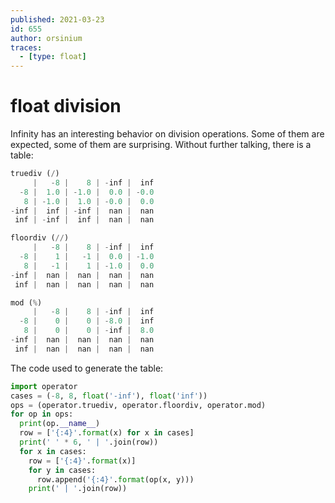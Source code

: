 ```yaml
---
published: 2021-03-23
id: 655
author: orsinium
traces:
  - [type: float]
---
```


# float division

Infinity has an interesting behavior on division operations. Some of them are expected, some of them are surprising. Without further talking, there is a table:

```python
truediv (/)
     |   -8 |    8 | -inf |  inf
  -8 |  1.0 | -1.0 |  0.0 | -0.0
   8 | -1.0 |  1.0 | -0.0 |  0.0
-inf |  inf | -inf |  nan |  nan
 inf | -inf |  inf |  nan |  nan

floordiv (//)
     |   -8 |    8 | -inf |  inf
  -8 |    1 |   -1 |  0.0 | -1.0
   8 |   -1 |    1 | -1.0 |  0.0
-inf |  nan |  nan |  nan |  nan
 inf |  nan |  nan |  nan |  nan

mod (%)
     |   -8 |    8 | -inf |  inf
  -8 |    0 |    0 | -8.0 |  inf
   8 |    0 |    0 | -inf |  8.0
-inf |  nan |  nan |  nan |  nan
 inf |  nan |  nan |  nan |  nan
```

The code used to generate the table:

```python
import operator
cases = (-8, 8, float('-inf'), float('inf'))
ops = (operator.truediv, operator.floordiv, operator.mod)
for op in ops:
  print(op.__name__)
  row = ['{:4}'.format(x) for x in cases]
  print(' ' * 6, ' | '.join(row))
  for x in cases:
    row = ['{:4}'.format(x)]
    for y in cases:
      row.append('{:4}'.format(op(x, y)))
    print(' | '.join(row))
```
